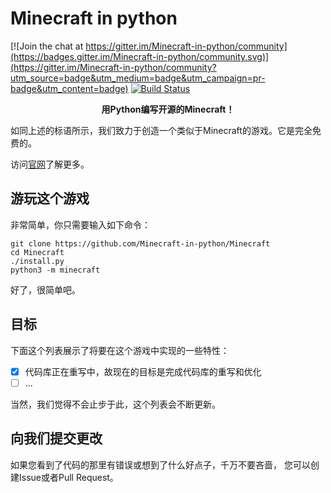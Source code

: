 # Minecraft in python
[![Join the chat at https://gitter.im/Minecraft-in-python/community](https://badges.gitter.im/Minecraft-in-python/community.svg)](https://gitter.im/Minecraft-in-python/community?utm_source=badge&utm_medium=badge&utm_campaign=pr-badge&utm_content=badge)
[![Build Status](https://travis-ci.com/Minecraft-in-python/Minecraft.svg?branch=master)](https://travis-ci.com/Minecraft-in-python/Minecraft)

<p align="center"><b>用Python编写开源的Minecraft！</b></p>

如同上述的标语所示，我们致力于创造一个类似于Minecraft的游戏。它是完全免费的。

访问[官网](https://minecraft-in-python.github.io)了解更多。

## 游玩这个游戏
非常简单，你只需要输入如下命令：
```shell
git clone https://github.com/Minecraft-in-python/Minecraft
cd Minecraft
./install.py
python3 -m minecraft
```

好了，很简单吧。

## 目标
下面这个列表展示了将要在这个游戏中实现的一些特性：

- [x] 代码库正在重写中，故现在的目标是完成代码库的重写和优化
- [ ] ...

当然，我们觉得不会止步于此，这个列表会不断更新。

## 向我们提交更改
如果您看到了代码的那里有错误或想到了什么好点子，千万不要吝啬，
您可以创建Issue或者Pull Request。
